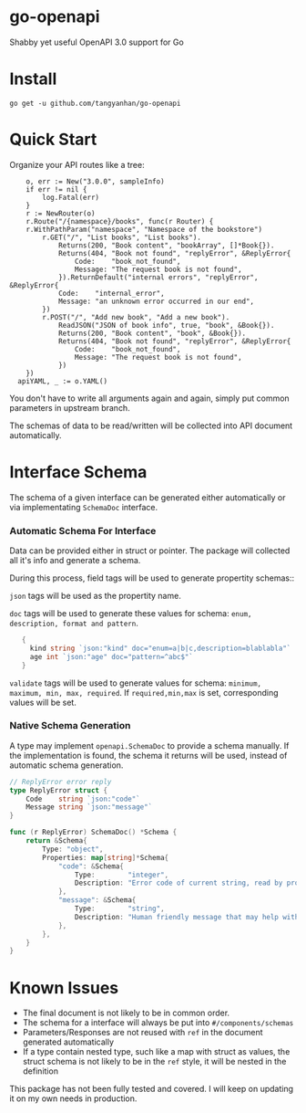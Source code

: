 # go-openapi
Shabby yet useful OpenAPI 3.0 support for Go

# Install

```
go get -u github.com/tangyanhan/go-openapi
```

# Quick Start

Organize your API routes like a tree:
```
	o, err := New("3.0.0", sampleInfo)
	if err != nil {
		log.Fatal(err)
	}
	r := NewRouter(o)
	r.Route("/{namespace}/books", func(r Router) {
    r.WithPathParam("namespace", "Namespace of the bookstore")
		r.GET("/", "List books", "List books").
			Returns(200, "Book content", "bookArray", []*Book{}).
			Returns(404, "Book not found", "replyError", &ReplyError{
				Code:    "book_not_found",
				Message: "The request book is not found",
			}).ReturnDefault("internal errors", "replyError", &ReplyError{
			Code:    "internal_error",
			Message: "an unknown error occurred in our end",
		})
		r.POST("/", "Add new book", "Add a new book").
			ReadJSON("JSON of book info", true, "book", &Book{}).
			Returns(200, "Book content", "book", &Book{}).
			Returns(404, "Book not found", "replyError", &ReplyError{
				Code:    "book_not_found",
				Message: "The request book is not found",
			})
	})
  apiYAML, _ := o.YAML()
```
You don't have to write all arguments again and again, simply put common parameters in upstream branch.

The schemas of data to be read/written will be collected into API document automatically.

# Interface Schema

The schema of a given interface can be generated either automatically or via implementating ```SchemaDoc``` interface.

### Automatic Schema For Interface

Data can be provided either in struct or pointer. The package will collected all it's info and generate a schema.

During this process,  field tags will be used to generate propertity schemas::

```json``` tags will be used as the propertity name.

```doc``` tags will be used to generate these values for schema: ```enum, description, format and pattern```.
```go
   {
     kind string `json:"kind" doc="enum=a|b|c,description=blablabla"`
     age int `json:"age" doc="pattern=^abc$"`
   }
```

```validate``` tags will be used to generate values for schema: ```minimum, maximum, min, max, required```. If ```required,min,max``` is set, corresponding values will be set.

### Native Schema Generation

A type may implement ```openapi.SchemaDoc``` to provide a schema manually. If the implementation is found, the schema it returns will be used, instead of automatic schema generation.

```go
// ReplyError error reply
type ReplyError struct {
	Code    string `json:"code"`
	Message string `json:"message"`
}

func (r ReplyError) SchemaDoc() *Schema {
	return &Schema{
		Type: "object",
		Properties: map[string]*Schema{
			"code": &Schema{
				Type:        "integer",
				Description: "Error code of current string, read by program",
			},
			"message": &Schema{
				Type:        "string",
				Description: "Human friendly message that may help with the problem",
			},
		},
	}
}
```

# Known Issues

* The final document is not likely to be in common order.
* The schema for a interface will always be put into ```#/components/schemas```
* Parameters/Responses are not reused with ```ref``` in the document generated automatically
* If a type contain nested type, such like a map with struct as values, the struct schema is not likely to be in the ```ref``` style, it will be nested in the definition

This package has not been fully tested and covered. I will keep on updating it on my own needs in production.
